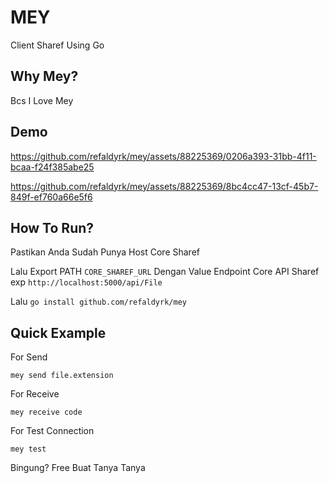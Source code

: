 # MEY
Client Sharef Using Go

## Why Mey?
Bcs I Love Mey

## Demo
https://github.com/refaldyrk/mey/assets/88225369/0206a393-31bb-4f11-bcaa-f24f385abe25


https://github.com/refaldyrk/mey/assets/88225369/8bc4cc47-13cf-45b7-849f-ef760a66e5f6




## How To Run?
Pastikan Anda Sudah Punya Host Core Sharef

Lalu Export PATH ```CORE_SHAREF_URL``` Dengan Value Endpoint Core API Sharef <br>
exp ```http://localhost:5000/api/File```

Lalu ```go install github.com/refaldyrk/mey```

## Quick Example
For Send
```shell
mey send file.extension
```

For Receive 
```shell
mey receive code
```

For Test Connection
```shell
mey test
```

Bingung? Free Buat Tanya Tanya
